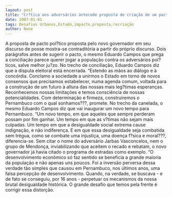 ```yaml
---
layout: post
title: "Cr?tica aos adversários antecede proposta de criação de um pacto pol?tico em favor dos desafios do Estado"
date: 2007-01-01
tags: Desafios Urbanos,Estado,impacto,proposta,recriação
author: None
---
```

A proposta de pacto pol?tico proposta pelo novo governador em seu discurso de posse mostra-se contraditória a partir do próprio discurso. Dois parágrafos antes de sugerir o pacto, o mesmo Eduardo Campos que prega a conciliação parece querer jogar a população contra os adversários pol?ticos, salve melhor ju?zo.
No trecho de conciliação, Eduardo Campos diz que a disputa eleitoral está encerrada.
“Estendo as mãos ao diálogo e à concórdia. Conclamo a sociedade a unirmos o Estado em torno de novos consensos que precisamos estabelecer, numa agenda comum, voltada para a construção de um futuro à altura das nossas mais leg?timas esperanças. Reconhecemos nossas limitações e temos consciência de nossas potencialidades. Com determinação e firmeza, construiremos o Pernambuco com o qual sonhamos???, promete.
No trecho da canelada, o mesmo Eduardo Campos diz que vai inaugurar um novo tempo para Pernambuco.
“Um novo tempo, em que aqueles que sempre perderam possam por fim ganhar. Um tempo em que as v?timas não sejam mais culpadas. Um tempo em que a desigualdade social extrema cause indignação, e não indiferença. E em que essa desigualdade seja combatida sem trégua, como se combate uma injustiça, uma doença f?sica e moral???, diferencia-se.
Sem citar o nome do adversário Jarbas Vasconcelos, nem o grupo de Mendonça, inviabilizando que aceitem o recado e rebatam, o novo governador já havia citado o programa de estradas como exemplo.
“O desenvolvimento econômico só faz sentido se beneficia a grande maioria da população e não apenas uns poucos. Foi a inversão perversa dessa verdade tão simples que causou em Pernambuco, nos últimos anos, uma falsa percepção de desenvolvimento. Quando, na verdade, se buscava - e de fato se conseguiu, por 16 anos - perpetuar os mecanismos da nossa brutal desigualdade histórica. O grande desafio que temos pela frente é corrigir essa distorção.  